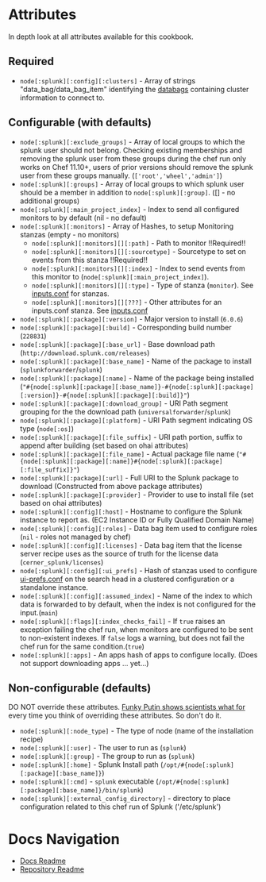 Attributes
==========
In depth look at all attributes available for this cookbook.

Required
----------
* `node[:splunk][:config][:clusters]` - Array of strings "data_bag/data_bag_item" identifying the [databags](databags.md) containing cluster information to connect to.

Configurable (with defaults)
-----------------------------
* `node[:splunk][:exclude_groups]` - Array of local groups to which the splunk user should not belong. Checking existing memberships and removing the splunk user from these groups during the chef run only works on Chef 11.10+, users of prior versions should remove the splunk user from these groups manually. (`['root','wheel','admin']`)
* `node[:splunk][:groups]` - Array of local groups to which splunk user should be a member in addition to `node[:splunk][:group]`. ([] - no additional groups)
* `node[:splunk][:main_project_index]` - Index to send all configured monitors to by default (nil - no default)
* `node[:splunk][:monitors]` - Array of Hashes, to setup Monitoring stanzas (empty - no monitors)
  * `node[:splunk][:monitors][][:path]` - Path to monitor !!Required!!
  * `node[:splunk][:monitors][][:sourcetype]` - Sourcetype to set on events from this stanza !!Required!!
  * `node[:splunk][:monitors][][:index]` - Index to send events from this monitor to (`node[:splunk][:main_project_index]`).
  * `node[:splunk][:monitors][][:type]` - Type of stanza (`monitor`). See [inputs.conf][] for stanzas.
  * `node[:splunk][:monitors][][???]` - Other attributes for an inputs.conf stanza. See [inputs.conf][]
* `node[:splunk][:package][:version]` - Major version to install (`6.0.6`)
* `node[:splunk][:package][:build]` - Corresponding build number (`228831`)
* `node[:splunk][:package][:base_url]` - Base download path (`http://download.splunk.com/releases`)
* `node[:splunk][:package][:base_name]` - Name of the package to install (`splunkforwarder`/`splunk`)
* `node[:splunk][:package][:name]` - Name of the package being installed (`"#{node[:splunk][:package][:base_name]}-#{node[:splunk][:package][:version]}-#{node[:splunk][:package][:build]}"`)
* `node[:splunk][:package][:download_group]` - URI Path segment grouping for the the download path (`universalforwarder`/`splunk`)
* `node[:splunk][:package][:platform]` -  URI Path segment indicating OS type (`node[:os]`)
* `node[:splunk][:package][:file_suffix]` - URI path portion, suffix to append after building (set based on ohai attributes)
* `node[:splunk][:package][:file_name]` - Actual package file name (`"#{node[:splunk][:package][:name]}#{node[:splunk][:package][:file_suffix]}"`)
* `node[:splunk][:package][:url]` - Full URI to the Splunk package to download (Constructed from above package attributes)
* `node[:splunk][:package][:provider]` - Provider to use to install file (set based on ohai attributes)
* `node[:splunk][:config][:host]` - Hostname to configure the Splunk instance to report as. (EC2 Instance ID or Fully Qualified Domain Name)
* `node[:splunk][:config][:roles]` - Data bag item used to configure roles (`nil` - roles not managed by chef)
* `node[:splunk][:config][:licenses]` - Data bag item that the license server recipe uses as the source of truth for the license data (`cerner_splunk/licenses`)
* `node[:splunk][:config][:ui_prefs]` - Hash of stanzas used to configure [ui-prefs.conf][] on the search head in a clustered configuration or a standalone instance.
* `node[:splunk][:config][:assumed_index]` - Name of the index to which data is forwarded to by default, when the index is not configured for the input.(`main`)
* `node[:splunk][:flags][:index_checks_fail]` - If `true` raises an exception failing the chef run, when monitors are configured to be sent to non-existent indexes. If `false` logs a warning, but does not fail the chef run for the same condition.(`true`)
* `node[:splunk][:apps]` - An apps hash of apps to configure locally. (Does not support downloading apps ... yet...)


Non-configurable (defaults)
----------------------------
DO NOT override these attributes. [Funky Putin shows scientists what for](http://vimeo.com/68930177) every time you think of overriding these attributes. So don't do it.
* `node[:splunk][:node_type]` - The type of node (name of the installation recipe)
* `node[:splunk][:user]` - The user to run as (`splunk`)
* `node[:splunk][:group]` - The group to run as (`splunk`)
* `node[:splunk][:home]` - Splunk Install path (`/opt/#{node[:splunk][:package][:base_name]}`)
* `node[:splunk][:cmd]` - `splunk` executable (`/opt/#{node[:splunk][:package][:base_name]}/bin/splunk`)
* `node[:splunk][:external_config_directory]` - directory to place configuration related to this chef run of Splunk ('/etc/splunk')

Docs Navigation
===============
* [Docs Readme](README.md)
* [Repository Readme](../README.md)

[inputs.conf]: http://docs.splunk.com/Documentation/Splunk/6.0.1/admin/Inputsconf
[ui-prefs.conf]: http://docs.splunk.com/Documentation/Splunk/6.0.1/Admin/Ui-prefsconf
